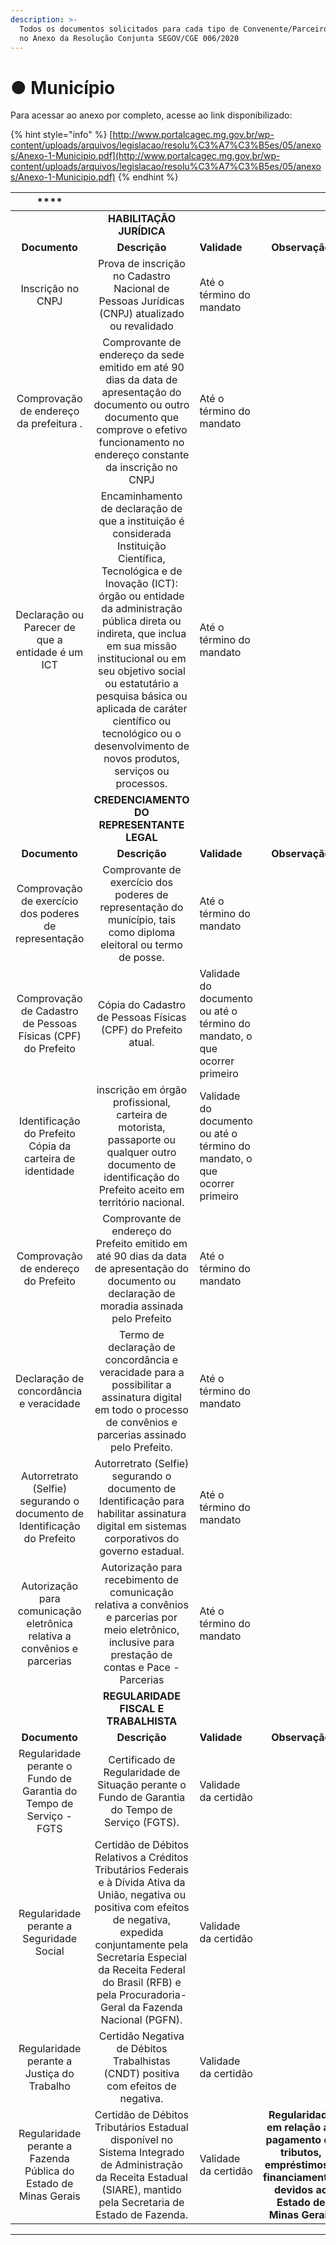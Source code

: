 ```yaml
---
description: >-
  Todos os documentos solicitados para cada tipo de Convenente/Parceiro constam
  no Anexo da Resolução Conjunta SEGOV/CGE 006/2020
---
```


# ● Município

Para acessar ao anexo por completo, acesse ao link disponibilizado:

{% hint style="info" %}
[http://www.portalcagec.mg.gov.br/wp-content/uploads/arquivos/legislacao/resolu%C3%A7%C3%B5es/05/anexos/Anexo-1-Municipio.pdf](http://www.portalcagec.mg.gov.br/wp-content/uploads/arquivos/legislacao/resolu%C3%A7%C3%B5es/05/anexos/Anexo-1-Municipio.pdf)
{% endhint %}



| \*\*\*\* |  |  |  |
| :---: | :---: | :--- | :---: |
|  | **HABILITAÇÃO JURÍDICA** |  |  |
| **Documento** | **Descrição** | **Validade** | **Observação** |
| Inscrição no CNPJ | Prova de inscrição no Cadastro Nacional de Pessoas Jurídicas \(CNPJ\) atualizado ou revalidado | Até o término do mandato |  |
| Comprovação de endereço da prefeitura .  | Comprovante de endereço da sede emitido em até 90 dias da data de apresentação do documento ou outro documento que comprove o efetivo funcionamento no endereço constante da inscrição no CNPJ | Até o término do mandato |  |
| Declaração ou Parecer de que a entidade é um ICT   | Encaminhamento de declaração de que a instituição é considerada Instituição Científica, Tecnológica e de Inovação \(ICT\): órgão ou entidade da administração pública direta ou indireta, que inclua em sua missão institucional ou em seu objetivo social ou estatutário a pesquisa básica ou aplicada de caráter científico ou tecnológico ou o desenvolvimento de novos produtos, serviços ou processos. | Até o término do mandato |  |
|  | **CREDENCIAMENTO DO REPRESENTANTE LEGAL** |  |  |
| **Documento** | **Descrição** | **Validade** | **Observação** |
| Comprovação de exercício dos poderes de representação     | Comprovante de exercício dos poderes de representação do município, tais como diploma eleitoral ou termo de posse. | Até o término do mandato |  |
| Comprovação de Cadastro de Pessoas Físicas \(CPF\) do Prefeito   | Cópia do Cadastro de Pessoas Físicas \(CPF\) do Prefeito atual. | Validade do documento ou até o término do mandato, o que ocorrer primeiro |  |
| Identificação do Prefeito Cópia da carteira de identidade  | inscrição em órgão profissional, carteira de motorista, passaporte ou qualquer outro documento de identificação do Prefeito aceito em território nacional.  | Validade do documento ou até o término do mandato, o que ocorrer primeiro |  |
| Comprovação de endereço do Prefeito  | Comprovante de endereço do Prefeito emitido em até 90 dias da data de apresentação do documento ou declaração de moradia assinada pelo Prefeito | Até o término do mandato |  |
|  Declaração de concordância e veracidade  | Termo de declaração de concordância e veracidade para a possibilitar a assinatura digital em todo o processo de convênios e parcerias assinado pelo Prefeito.  | Até o término do mandato |  |
| Autorretrato \(Selfie\) segurando o documento de Identificação do Prefeito    | Autorretrato \(Selfie\) segurando o documento de Identificação para habilitar assinatura digital em sistemas corporativos do governo estadual. | Até o término do mandato  |  |
| Autorização para comunicação eletrônica relativa a convênios e parcerias   | Autorização para recebimento de comunicação relativa a convênios e parcerias por meio eletrônico, inclusive para prestação de contas e Pace - Parcerias | Até o término do mandato |  |
|  | **REGULARIDADE FISCAL E TRABALHISTA** |  |  |
| **Documento** | **Descrição** | **Validade** | **Observação** |
| Regularidade perante o Fundo de Garantia do Tempo de Serviço - FGTS   | Certificado de Regularidade de Situação perante o Fundo de Garantia do Tempo de Serviço \(FGTS\). | Validade da certidão |  |
| Regularidade perante a Seguridade Social | Certidão de Débitos Relativos a Créditos Tributários Federais e à Dívida Ativa da União, negativa ou positiva com efeitos de negativa, expedida conjuntamente pela Secretaria Especial da Receita Federal do Brasil \(RFB\) e pela Procuradoria-Geral da Fazenda Nacional \(PGFN\). | Validade da certidão |  |
| Regularidade perante a Justiça do Trabalho | Certidão Negativa de Débitos Trabalhistas \(CNDT\) positiva com efeitos de negativa. | Validade da certidão |  |
| Regularidade perante a Fazenda Pública do Estado de Minas Gerais | Certidão de Débitos Tributários Estadual disponível no Sistema Integrado de Administração da Receita Estadual \(SIARE\), mantido pela Secretaria de Estado de Fazenda. | Validade da certidão | **Regularidade em relação ao pagamento de tributos, empréstimos e financiamentos devidos ao Estado de Minas Gerais** |

 ****

